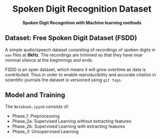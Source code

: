 
<h1 align="center">
Spoken Digit Recognition Dataset</h1>

<h4 align="center">
    Spoken Digit Recognition with Machine learning methods
</h4>

## Dataset: Free Spoken Digit Dataset (FSDD)

A simple audio/speech dataset consisting of recordings of spoken digits in `wav` files at **8kHz**. The recordings are trimmed so that they have near minimal silence at the beginnings and ends.

FSDD is an open dataset, which means it will grow overtime as data is contributed. Thus in order to enable reproducibility and accurate citation in scientific journals the dataset is versioned using `git tags`. 

## Model and Training

The `Notebook.ipynb` consists of:

- Phase_1: Preprocessing
- Phase_2a: Supervised Learning without extracting features
- Phase_2b: Supervised Learning with extracting features
- Phase_3: Unsupervised Learning
